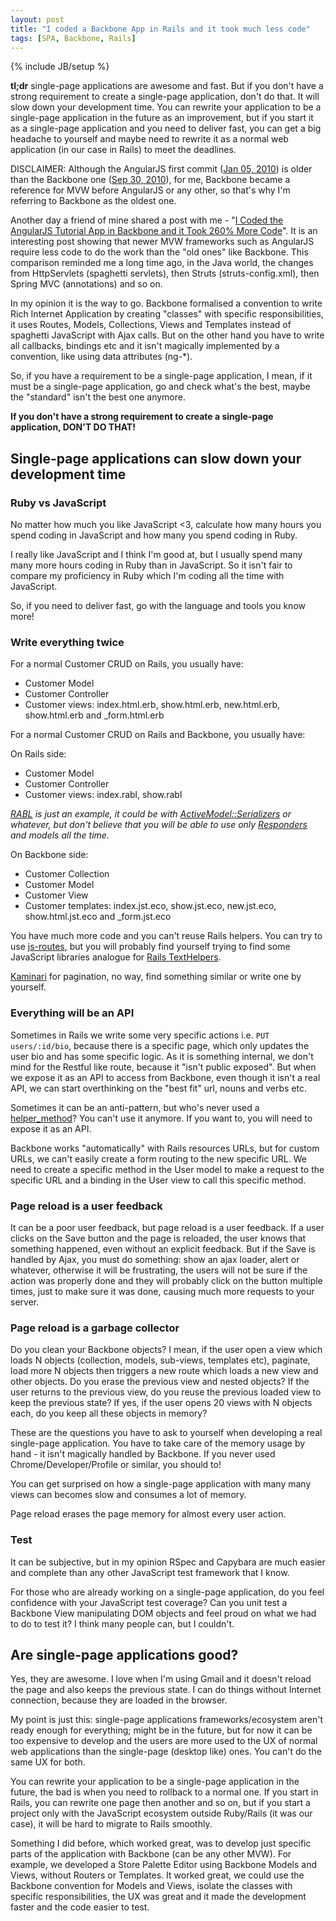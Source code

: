 ```yaml
---
layout: post
title: "I coded a Backbone App in Rails and it took much less code"
tags: [SPA, Backbone, Rails]
---
```

{% include JB/setup %}

**tl;dr** single-page applications are awesome and fast. But if you don't have a strong requirement to create a single-page application, don't do that. It will slow down your development time. You can rewrite your application to be a single-page application in the future as an improvement, but if you start it as a single-page application and you need to deliver fast, you can get a big headache to yourself and maybe need to rewrite it as a normal web application (in our case in Rails) to meet the deadlines.

DISCLAIMER: Although the AngularJS first commit ([Jan 05, 2010](https://github.com/angular/angular.js/commit/c9c176a53b1632ca2b1c6ed27382ab72ac21d45d)) is older than the Backbone one ([Sep 30, 2010](https://github.com/jashkenas/backbone/commit/8a960b479859d343a6c734eb1a5817a2ff6c2b52)), for me, Backbone became a reference for MVW before AngularJS or any other, so that's why I'm referring to Backbone as the oldest one.

Another day a friend of mine shared a post with me - "[I Coded the AngularJS Tutorial App in Backbone and it Took 260% More Code](http://blog.42floors.com/coded-angular-tutorial-app-backbone-took-260-code)". It is an interesting post showing that newer MVW frameworks such as AngularJS require less code to do the work than the "old ones" like Backbone. This comparison reminded me a long time ago, in the Java world, the changes from HttpServlets (spaghetti servlets), then Struts (struts-config.xml), then Spring MVC (annotations) and so on. 

In my opinion it is the way to go. Backbone formalised a convention to write Rich Internet Application by creating "classes" with specific responsibilities, it uses Routes, Models, Collections, Views and Templates instead of spaghetti JavaScript with Ajax calls. But on the other hand you have to write all callbacks, bindings etc and it isn't magically implemented by a convention, like using data attributes (ng-*).

So, if you have a requirement to be a single-page application, I mean, if it must be a single-page application, go and check what's the best, maybe the "standard" isn't the best one anymore.

**If you don't have a strong requirement to create a single-page application, DON'T DO THAT!**

## Single-page applications can slow down your development time

### Ruby vs JavaScript

No matter how much you like JavaScript <3, calculate how many hours you spend coding in JavaScript and how many you spend coding in Ruby.

I really like JavaScript and I think I'm good at, but I usually spend many many more hours coding in Ruby than in JavaScript. So it isn't fair to compare my proficiency in Ruby which I'm coding all the time with JavaScript.

So, if you need to deliver fast, go with the language and tools you know more!

### Write everything twice

For a normal Customer CRUD on Rails, you usually have:
 
* Customer Model
* Customer Controller
* Customer views: index.html.erb, show.html.erb, new.html.erb, show.html.erb and _form.html.erb

For a normal Customer CRUD on Rails and Backbone, you usually have:

On Rails side:

* Customer Model
* Customer Controller
* Customer views: index.rabl, show.rabl

*[RABL](https://github.com/nesquena/rabl) is just an example, it could be with [ActiveModel::Serializers](https://github.com/rails-api/active_model_serializers) or whatever, but don't believe that you will be able to use only [Responders](http://api.rubyonrails.org/classes/ActionController/Responder.html) and models all the time.*

On Backbone side:

* Customer Collection
* Customer Model
* Customer View
* Customer templates: index.jst.eco, show.jst.eco, new.jst.eco, show.html.jst.eco and _form.jst.eco

You have much more code and you can't reuse Rails helpers. You can try to use [js-routes](https://github.com/railsware/js-routes), but you will probably find yourself trying to find some  JavaScript libraries analogue for [Rails TextHelpers](http://api.rubyonrails.org/classes/ActionView/Helpers/TextHelper.html).

[Kaminari](https://github.com/amatsuda/kaminari) for pagination,  no way, find something similar or write one by yourself.

### Everything will be an API

Sometimes in Rails we write some very specific actions i.e. `PUT users/:id/bio`, because there is a specific page, which only updates the user bio and has some specific logic. As it is something internal, we don't mind for the Restful like route, because it "isn't public exposed". But when we expose it as an API to access from Backbone, even though it isn't a real API, we can start overthinking on the "best fit" url, nouns and verbs etc. 

Sometimes it can be an anti-pattern, but who's never used a [helper_method](http://apidock.com/rails/ActionController/Helpers/ClassMethods/helper_method)? You can't use it anymore. If you want to, you will need to expose it as an API.

Backbone works "automatically" with Rails resources URLs, but for custom URLs, we can't easily create a form routing to the new specific URL. We need to create a specific method in the User model to make a request to the specific URL and a binding in the User view to call this specific method.

### Page reload is a user feedback

It can be a poor user feedback, but page reload is a user feedback. If a user clicks on the Save button and the page is reloaded, the user knows that something happened, even without an explicit feedback. But if the Save is handled by Ajax, you must do something: show an ajax loader, alert or whatever, otherwise it will be frustrating, the users will not be sure if the action was properly done and they will probably click on the button multiple times, just to make sure it was done, causing much more requests to your server.

### Page reload is a garbage collector

Do you clean your Backbone objects? I mean, if the user open a view which loads N objects (collection, models, sub-views, templates etc), paginate, load more N objects then triggers a new route which loads a new view and other objects. Do you erase the previous view and nested objects? If the user returns to the previous view, do you reuse the previous loaded view to keep the previous state? If yes, if the user opens 20 views with N objects each, do you keep all these objects in memory?

These are the questions you have to ask to yourself when developing a real single-page application. You have to take care   of the memory usage by hand - it isn't magically handled by Backbone. If you never used Chrome/Developer/Profile or similar, you should to!

You can get surprised on how a single-page application with many many views can becomes slow and consumes a lot of memory.

Page reload erases the page memory for almost every user action.

### Test

It can be subjective, but in my opinion RSpec and Capybara are much easier and complete than any other JavaScript test framework that I know.

For those who are already working on a single-page application, do you feel confidence with your JavaScript test coverage? Can you unit test a Backbone View manipulating DOM objects and feel proud on what we had to do to test it? I think many people can, but I couldn't.

## Are single-page applications good?

Yes, they are awesome. I love when I'm using Gmail and it doesn't reload the page and also keeps the previous state. I can do things without Internet connection, because they are loaded in the browser.

My point is just this: single-page applications frameworks/ecosystem aren't ready enough for everything; might be in the future, but for now it can be too expensive to develop and the users are more used to the UX of normal web applications than the single-page (desktop like) ones. You can't do the same UX for both. 

You can rewrite your application to be a single-page application in the future, the bad is when you need to rollback to a normal one. If you start in Rails, you can rewrite one page then another and so on, but if you start a project only with the JavaScript ecosystem outside Ruby/Rails (it was our case), it will be hard to migrate to Rails smoothly. 

Something I did before, which worked great, was to develop just specific parts of the application with Backbone (can be any other MVW). For example, we developed a Store Palette Editor using Backbone Models and Views, without Routers or Templates. It worked great, we could use the Backbone convention for Models and Views, isolate the classes with specific responsibilities, the UX was great and it made the development faster and the code easier to test.